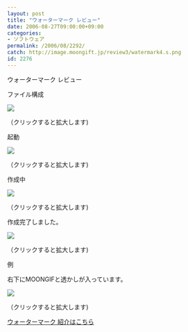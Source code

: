 ```yaml
---
layout: post
title: "ウォーターマーク レビュー"
date: 2006-08-27T09:00:00+09:00
categories:
- ソフトウェア
permalink: /2006/08/2292/
catch: http://image.moongift.jp/review3/watermark4.s.png
id: 2276
---
```

ウォーターマーク レビュー  
<!--more-->

ファイル構成

  

[![](http://image.moongift.jp/review3/watermark1.s.png)](http://image.moongift.jp/review3/watermark1.png)  
  
（クリックすると拡大します)

  

起動

  

[![](http://image.moongift.jp/review3/watermark2.s.png)](http://image.moongift.jp/review3/watermark2.png)  
  
（クリックすると拡大します)

  

作成中

  

  

[![](http://image.moongift.jp/review3/watermark4.s.png)](http://image.moongift.jp/review3/watermark4.png)  
  
（クリックすると拡大します)

  

作成完了しました。

  

[![](http://image.moongift.jp/review3/watermark3.s.png)](http://image.moongift.jp/review3/watermark3.png)  
  
（クリックすると拡大します)

  

例

  

右下にMOONGIFと透かしが入っています。

  

[![](http://image.moongift.jp/review3/watermark5.s.png)](http://image.moongift.jp/review3/watermark5.png)  
  
（クリックすると拡大します)

  

[ウォーターマーク 紹介はこちら](http://fw.moongift.jp/intro/i-2288.html)

